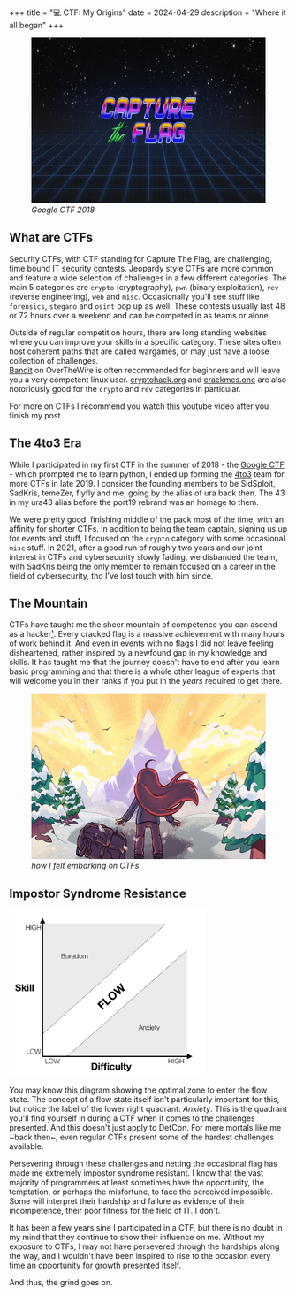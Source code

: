+++
title = "💻 CTF: My Origins"
date = 2024-04-29
description = "Where it all began"
+++

<figure>
<img src="./google-ctf-2018.jpg" height="300vw">
<figcaption><i>
Google CTF 2018
</i></figcaption>
</figure>

## What are CTFs

Security CTFs, with CTF standing for Capture The Flag, are challenging, time bound IT security contests.
Jeopardy style CTFs are more common and feature a wide selection of challenges in a few different categories.
The main 5 categories are `crypto` (cryptography), `pwn` (binary exploitation), `rev` (reverse engineering), `web` and `misc`.
Occasionally you'll see stuff like `forensics`, `stegano` and `osint` pop up as well.
These contests usually last 48 or 72 hours over a weekend and can be competed in as teams or alone.

Outside of regular competition hours, there are long standing websites where you can improve your skills in a specific category.
These sites often host coherent paths that are called wargames, or may just have a loose collection of challenges. \
[Bandit](https://overthewire.org/wargames/bandit/) on OverTheWire is often recommended for beginners and will leave you a very competent linux user.
[cryptohack.org](https://cryptohack.org/) and [crackmes.one](https://crackmes.one/) are also notoriously good for the `crypto` and `rev` categories in particular.

For more on CTFs I recommend you watch [this](https://www.youtube.com/watch?v=8ev9ZX9J45A) youtube video after you finish my post.

## The 4to3 Era

While I participated in my first CTF in the summer of 2018 - the [Google CTF](https://ctftime.org/event/623) - which prompted me to learn python, I ended up forming the [4to3](https://ctftime.org/team/88176) team for more CTFs in late 2019.
I consider the founding members to be SidSploit, SadKris, temeZer, flyfly and me, going by the alias of ura back then. The 43 in my ura43 alias before the port19 rebrand was an homage to them.

We were pretty good, finishing middle of the pack most of the time, with an affinity for shorter CTFs.
In addition to being the team captain, signing us up for events and stuff, I focused on the `crypto` category with some occasional `misc` stuff.
In 2021, after a good run of roughly two years and our joint interest in CTFs and cybersecurity slowly fading, we disbanded the team, with SadKris being the only member to remain focused on a career in the field of cybersecurity, tho I've lost touch with him since.

## The Mountain

CTFs have taught me the sheer mountain of competence you can ascend as a hacker[¹](https://www.catb.org/~esr/faqs/hacker-howto.html#what_is).
Every cracked flag is a massive achievement with many hours of work behind it.
And even in events with no flags I did not leave feeling disheartened, rather inspired by a newfound gap in my knowledge and skills.
It has taught me that the journey doesn't have to end after you learn basic programming and that there is a whole other league of experts that will welcome you in their ranks if you put in the *years* required to get there.

<figure>
<img src="./celeste-mountain.jpg" height="300vw">
<figcaption><i>
how I felt embarking on CTFs
</i></figcaption>
</figure>

## Impostor Syndrome Resistance

<img src="./flow-state.png" height="300vw">

You may know this diagram showing the optimal zone to enter the flow state.
The concept of a flow state itself isn't particularly important for this, but notice the label of the lower right quadrant: *Anxiety*.
This is the quadrant you'll find yourself in during a CTF when it comes to the challenges presented.
And this doesn't just apply to DefCon.
For mere mortals like me ~back then~, even regular CTFs present some of the hardest challenges available.

Persevering through these challenges and netting the occasional flag has made me extremely impostor syndrome resistant.
I know that the vast majority of programmers at least sometimes have the opportunity, the temptation, or perhaps the misfortune, to face the perceived impossible.
Some will interpret their hardship and failure as evidence of their incompetence, their poor fitness for the field of IT. I don't.

It has been a few years sine I participated in a CTF, but there is no doubt in my mind that they continue to show their influence on me.
Without my exposure to CTFs, I may not have persevered through the hardships along the way, and I wouldn't have been inspired to rise to the occasion every time an opportunity for growth presented itself.

And thus, the grind goes on.
